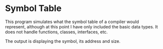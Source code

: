 # Symbol Table
This program simulates what the symbol table of a compiler would represent, although at this point I have only included the basic data types. It does not handle functions, classes, interfaces, etc.

The output is displaying the symbol, its address and size.
